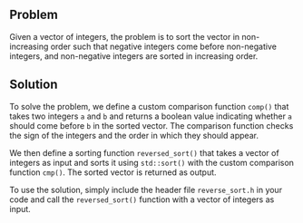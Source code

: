 
## Problem

Given a vector of integers, the problem is to sort the vector in non-increasing order such that negative integers come before non-negative integers, and non-negative integers are sorted in increasing order.

## Solution
To solve the problem, we define a custom comparison function `comp()` that takes two integers `a` and `b` and returns a boolean value indicating whether `a` should come before `b` in the sorted vector. The comparison function checks the sign of the integers and the order in which they should appear.

We then define a sorting function `reversed_sort()` that takes a vector of integers as input and sorts it using `std::sort()` with the custom comparison function `cmp()`. The sorted vector is returned as output.

To use the solution, simply include the header file `reverse_sort.h` in your code and call the `reversed_sort()` function with a vector of integers as input.
